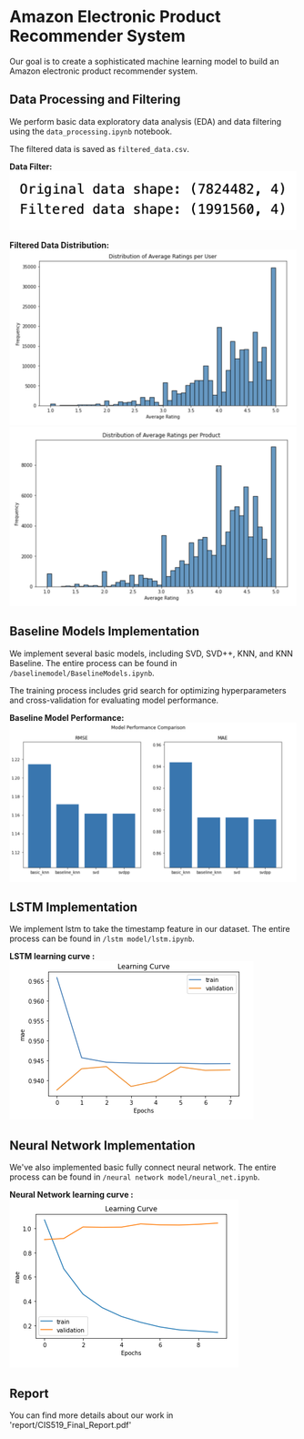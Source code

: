# Amazon Electronic Product Recommender System

Our goal is to create a sophisticated machine learning model to build an Amazon electronic product recommender system.

## Data Processing and Filtering

We perform basic data exploratory data analysis (EDA) and data filtering using the `data_processing.ipynb` notebook.

The filtered data is saved as `filtered_data.csv`.

**Data Filter:**
![Data Filter](./figures/data_filter.png)

**Filtered Data Distribution:**
![Filtered Data - Average User](./figures/after_avguser.jpg)
![Filtered Data - Average Product](./figures/after_avgproduct.jpg)

## Baseline Models Implementation

We implement several basic models, including SVD, SVD++, KNN, and KNN Baseline. The entire process can be found in `/baselinemodel/BaselineModels.ipynb`.

The training process includes grid search for optimizing hyperparameters and cross-validation for evaluating model performance.

**Baseline Model Performance:**
![Baseline Model Performance](./figures/baseline_performance.jpg)

## LSTM Implementation

We implement lstm to take the timestamp feature in our dataset. The entire process can be found in `/lstm model/lstm.ipynb`.

**LSTM learning curve :**
![LSTM learning curve](https://github.com/Jingxuan-Bao/Amazon_Product_Recommendation/blob/3065b013da3554c327e987c971a3658ed180be46/lstm%20model/figure/learning_curve.png)

## Neural Network Implementation

We've also implemented basic fully connect neural network. The entire process can be found in `/neural network model/neural_net.ipynb`.

**Neural Network learning curve :**
![Neural Network learning curve](./figures/NN.png)

## Report

You can find more details about our work in 'report/CIS519_Final_Report.pdf'
